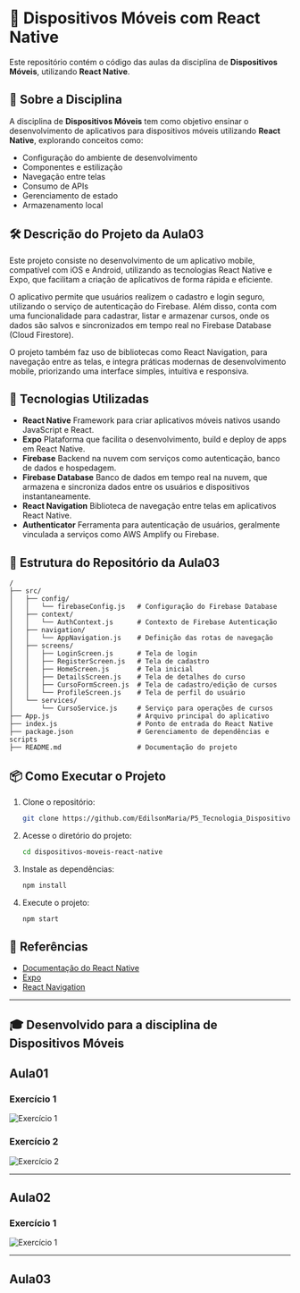 # 📱 Dispositivos Móveis com React Native

Este repositório contém o código das aulas da disciplina de **Dispositivos Móveis**, utilizando **React Native**.

## 📌 Sobre a Disciplina
A disciplina de **Dispositivos Móveis** tem como objetivo ensinar o desenvolvimento de aplicativos para dispositivos móveis utilizando **React Native**, explorando conceitos como:
- Configuração do ambiente de desenvolvimento
- Componentes e estilização
- Navegação entre telas
- Consumo de APIs
- Gerenciamento de estado
- Armazenamento local

## 🛠️ Descrição do Projeto da Aula03
Este projeto consiste no desenvolvimento de um aplicativo mobile, compatível com iOS e Android, utilizando as tecnologias React Native e Expo, que facilitam a criação de aplicativos de forma rápida e eficiente.

O aplicativo permite que usuários realizem o cadastro e login seguro, utilizando o serviço de autenticação do Firebase. Além disso, conta com uma funcionalidade para cadastrar, listar e armazenar cursos, onde os dados são salvos e sincronizados em tempo real no Firebase Database (Cloud Firestore).

O projeto também faz uso de bibliotecas como React Navigation, para navegação entre as telas, e integra práticas modernas de desenvolvimento mobile, priorizando uma interface simples, intuitiva e responsiva.

## 🚀 Tecnologias Utilizadas
- **React Native** Framework para criar aplicativos móveis nativos usando JavaScript e React.
- **Expo** Plataforma que facilita o desenvolvimento, build e deploy de apps em React Native.
- **Firebase** Backend na nuvem com serviços como autenticação, banco de dados e hospedagem.
- **Firebase Database** Banco de dados em tempo real na nuvem, que armazena e sincroniza dados entre os usuários e dispositivos instantaneamente.
- **React Navigation** Biblioteca de navegação entre telas em aplicativos React Native.
- **Authenticator** Ferramenta para autenticação de usuários, geralmente vinculada a serviços como AWS Amplify ou Firebase.

## 📂 Estrutura do Repositório da Aula03
```
/  
├── src/  
│   ├── config/                  
│   │   └── firebaseConfig.js   # Configuração do Firebase Database 
│   ├── context/                
│   │   └── AuthContext.js      # Contexto de Firebase Autenticação  
│   ├── navigation/              
│   │   └── AppNavigation.js    # Definição das rotas de navegação  
│   ├── screens/                 
│   │   ├── LoginScreen.js      # Tela de login  
│   │   ├── RegisterScreen.js   # Tela de cadastro  
│   │   ├── HomeScreen.js       # Tela inicial  
│   │   ├── DetailsScreen.js    # Tela de detalhes do curso  
│   │   ├── CursoFormScreen.js  # Tela de cadastro/edição de cursos  
│   │   └── ProfileScreen.js    # Tela de perfil do usuário  
│   └── services/                
│       └── CursoService.js     # Serviço para operações de cursos 
├── App.js                      # Arquivo principal do aplicativo  
├── index.js                    # Ponto de entrada do React Native   
├── package.json                # Gerenciamento de dependências e scripts  
├── README.md                   # Documentação do projeto  

```

## 📦 Como Executar o Projeto
1. Clone o repositório:
   ```sh
   git clone https://github.com/EdilsonMaria/P5_Tecnologia_Dispositivos_Moveis
   ```
2. Acesse o diretório do projeto:
   ```sh
   cd dispositivos-moveis-react-native
   ```
3. Instale as dependências:
   ```sh
   npm install
   ```
4. Execute o projeto:
   ```sh
   npm start
   ```

## 📖 Referências
- [Documentação do React Native](https://reactnative.dev/)
- [Expo](https://expo.dev/)
- [React Navigation](https://reactnavigation.org/)

---

## 🎓 Desenvolvido para a disciplina de Dispositivos Móveis 
## Aula01 
### Exercício 1
![Exercício 1](img/aula1_exercicio1.jpeg)
### Exercício 2
![Exercício 2](img/aula1_exercicio2.jpeg)

---

## Aula02 
### Exercício 1
![Exercício 1](img/aula2_exercicio1.jpeg)

---

## Aula03